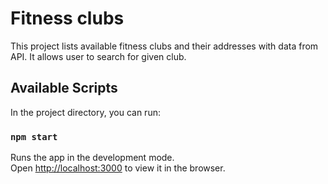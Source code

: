 # Fitness clubs

This project lists available fitness clubs and their addresses with data from API.
It allows user to search for given club.

## Available Scripts

In the project directory, you can run:

### `npm start`

Runs the app in the development mode.\
Open [http://localhost:3000](http://localhost:3000) to view it in the browser.
